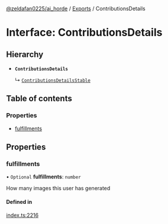 [@zeldafan0225/ai_horde](../README.md) / [Exports](../modules.md) / ContributionsDetails

# Interface: ContributionsDetails

## Hierarchy

- **`ContributionsDetails`**

  ↳ [`ContributionsDetailsStable`](ContributionsDetailsStable.md)

## Table of contents

### Properties

- [fulfillments](ContributionsDetails.md#fulfillments)

## Properties

### fulfillments

• `Optional` **fulfillments**: `number`

How many images this user has generated

#### Defined in

[index.ts:2216](https://github.com/ZeldaFan0225/ai_horde/blob/90eaabf/index.ts#L2216)
